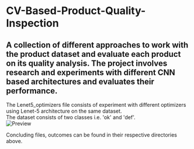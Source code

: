 # CV-Based-Product-Quality-Inspection
A collection of different approaches to work with the product dataset and evaluate each product on its quality analysis.
The project involves research and experiments with different CNN based architectures and evaluates their performance. 
---
The Lenet5_optimizers file consists of experiment with different optimizers using Lenet-5 architecture on the same dataset.   
The dataset consists of two classes i.e. 'ok' and 'def'.   
![Preview](https://user-images.githubusercontent.com/72159377/129565823-7523bcf2-99f3-46f2-b3ff-279cdd1c6f59.png)   

Concluding files, outcomes can be found in their respective directories above.




